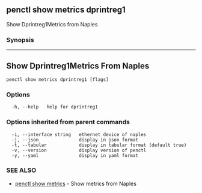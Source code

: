 ## penctl show metrics dprintreg1

Show Dprintreg1Metrics from Naples

### Synopsis



---------------------------------
 Show Dprintreg1Metrics From Naples 
---------------------------------


```
penctl show metrics dprintreg1 [flags]
```

### Options

```
  -h, --help   help for dprintreg1
```

### Options inherited from parent commands

```
  -i, --interface string   ethernet device of naples
  -j, --json               display in json format
  -t, --tabular            display in tabular format (default true)
  -v, --version            display version of penctl
  -y, --yaml               display in yaml format
```

### SEE ALSO
* [penctl show metrics](penctl_show_metrics.md)	 - Show metrics from Naples

